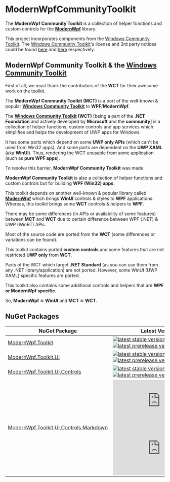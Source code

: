 # ModernWpfCommunityToolkit

The **ModernWpf Community Toolkit** is a collection of helper functions and custom controls for the **[ModernWpf](https://github.com/Kinnara/ModernWpf)** library.

This project incorporates components from the [Windows Community Toolkit](https://github.com/windows-toolkit/WindowsCommunityToolkit).
The [Windows Community Toolkit](https://github.com/windows-toolkit/WindowsCommunityToolkit)'s license and 3rd party notices could be found [here](https://github.com/windows-toolkit/WindowsCommunityToolkit/blob/master/license.md) and [here](https://github.com/windows-toolkit/WindowsCommunityToolkit/blob/master/ThirdPartyNotices.txt) respectively.

## ModernWpf Community Toolkit & the [Windows Community Toolkit](https://github.com/windows-toolkit/WindowsCommunityToolkit)

First of all, we must thank the contributors of the **WCT** for their awesome work on the toolkit.

The **ModernWpf Community Toolkit (MCT)** is a port of the well-known & popular **[Windows Community Toolkit](https://github.com/windows-toolkit/WindowsCommunityToolkit)** to **WPF**/**ModernWpf**.

The **[Windows Community Toolkit](https://github.com/windows-toolkit/WindowsCommunityToolkit) (WCT)** [being a part of the **.NET Foundation** and actively developed by **Microsoft** and the **community**] is a collection of helper functions, custom controls and app services which simplifies and helps the development of UWP apps for Windows.

It has some parts which depend on some **UWP only APIs** (which can't be used from Win32 apps). And some parts are dependent on the **UWP XAML** (aka **WinUI**). Thus, rendering the WCT unusable from some application (such as **pure WPF apps**).

To resolve this barrier, **ModernWpf Community Toolkit** was made.

**ModernWpf Community Toolkit** is also a collection of helper functions and custom controls but for building **WPF (Win32) apps**.

This toolkit depends on another well-known & popular library called **[ModernWpf](https://github.com/Kinnara/ModernWpf)** which brings **WinUI** controls & styles to **WPF** applications. Whereas, this toolkit brings some **WCT** controls & helpers to **WPF**.

There may be some differences (in APIs or availability of some features) between **MCT** and **WCT** due to certain difference between WPF (.NET) & UWP (WinRT) APIs.

Most of the source code are ported from the **WCT** (some differences or variations can be found).

This toolkit contains ported **custom controls** and some features that are not restricted **UWP only** from **WCT**.

Parts of the WCT which target **.NET Standard** (as you can use them from any .NET library/application) are not ported. However, some WinUI (UWP XAML) specific features are ported.

This toolkit also contains some additional controls and helpers that are **WPF or ModernWpf specific**.

So, **ModernWpf** ≋ **WinUI** and **MCT** ≋ **WCT**.

## NuGet Packages
| NuGet Package | Latest Versions |
| --- | --- |
| [ModernWpf.Toolkit][Toolkit] | [![latest stable version](https://img.shields.io/nuget/v/ModernWpf.Toolkit)][Toolkit]<br />[![latest prerelease version](https://img.shields.io/nuget/vpre/ModernWpf.Toolkit)][Toolkit.Pre] |
| [ModernWpf.Toolkit.UI][Toolkit.UI] | [![latest stable version](https://img.shields.io/nuget/v/ModernWpf.Toolkit.UI)][Toolkit.UI]<br />[![latest prerelease version](https://img.shields.io/nuget/vpre/ModernWpf.Toolkit.UI)][Toolkit.UI.Pre] |
| [ModernWpf.Toolkit.UI.Controls][Toolkit.UI.Controls] | [![latest stable version](https://img.shields.io/nuget/v/ModernWpf.Toolkit.UI.Controls)][Toolkit.UI.Controls]<br />[![latest prerelease version](https://img.shields.io/nuget/vpre/ModernWpf.Toolkit.UI.Controls)][Toolkit.UI.Controls.Pre] |
| [ModernWpf.Toolkit.UI.Controls.Markdown][Toolkit.UI.Controls.Markdown] | [![latest stable version](https://img.shields.io/nuget/v/ModernWpf.Toolkit.UI.Controls.Markdown)][Toolkit.UI.Controls.Markdown]<br />[![latest prerelease version](https://img.shields.io/nuget/vpre/ModernWpf.Toolkit.UI.Controls.Markdown)][Toolkit.UI.Controls.Markdown.Pre] |

[Toolkit]: https://www.nuget.org/packages/ModernWpf.Toolkit/
[Toolkit.Pre]: https://www.nuget.org/packages/ModernWpf.Toolkit/absoluteLatest
[Toolkit.UI]: https://www.nuget.org/packages/ModernWpf.Toolkit.UI/
[Toolkit.UI.Pre]: https://www.nuget.org/packages/ModernWpf.Toolkit.UI/absoluteLatest
[Toolkit.UI.Controls]: https://www.nuget.org/packages/ModernWpf.Toolkit.UI.Controls/
[Toolkit.UI.Controls.Pre]: https://www.nuget.org/packages/ModernWpf.Toolkit.UI.Controls/absoluteLatest
[Toolkit.UI.Controls.Markdown]: https://www.nuget.org/packages/ModernWpf.Toolkit.UI.Controls.Markdown/
[Toolkit.UI.Controls.Markdown.Pre]: https://www.nuget.org/packages/ModernWpf.Toolkit.UI.Controls.Markdown/absoluteLatest
